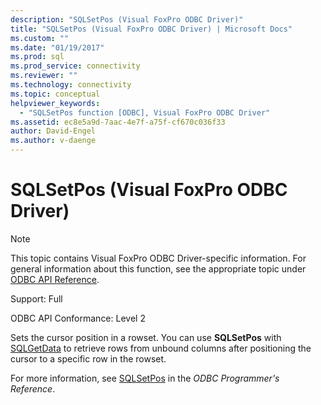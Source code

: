 ```yaml
---
description: "SQLSetPos (Visual FoxPro ODBC Driver)"
title: "SQLSetPos (Visual FoxPro ODBC Driver) | Microsoft Docs"
ms.custom: ""
ms.date: "01/19/2017"
ms.prod: sql
ms.prod_service: connectivity
ms.reviewer: ""
ms.technology: connectivity
ms.topic: conceptual
helpviewer_keywords: 
  - "SQLSetPos function [ODBC], Visual FoxPro ODBC Driver"
ms.assetid: ec8e5a9d-7aac-4e7f-a75f-cf670c036f33
author: David-Engel
ms.author: v-daenge
---
```

# SQLSetPos (Visual FoxPro ODBC Driver)
> [!NOTE]  
>  This topic contains Visual FoxPro ODBC Driver-specific information. For general information about this function, see the appropriate topic under [ODBC API Reference](../../odbc/reference/syntax/odbc-api-reference.md).  
  
 Support: Full  
  
 ODBC API Conformance: Level 2  
  
 Sets the cursor position in a rowset. You can use **SQLSetPos** with [SQLGetData](../../odbc/microsoft/sqlgetdata-visual-foxpro-odbc-driver.md) to retrieve rows from unbound columns after positioning the cursor to a specific row in the rowset.  
  
 For more information, see [SQLSetPos](../../odbc/reference/syntax/sqlsetpos-function.md) in the *ODBC Programmer's Reference*.
